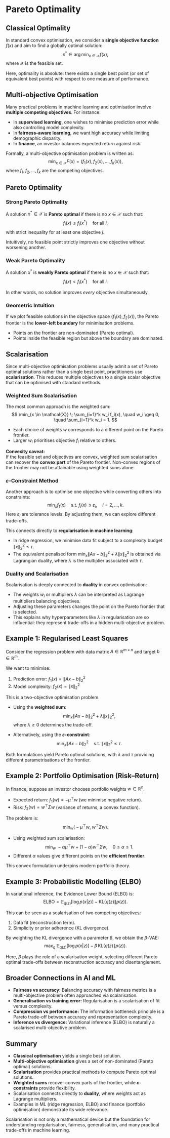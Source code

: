 # Pareto Optimality 

## Classical Optimality

In standard convex optimisation, we consider a **single objective function** $f(x)$ and aim to find a globally optimal solution:
$$
x^* \in \arg \min_{x \in \mathcal{X}} f(x),
$$
where $\mathcal{X}$ is the feasible set.  

Here, optimality is absolute: there exists a single best point (or set of equivalent best points) with respect to one measure of performance.


## Multi-objective Optimisation

Many practical problems in machine learning and optimisation involve **multiple competing objectives**. For instance:

- In **supervised learning**, one wishes to minimise prediction error while also controlling model complexity.  
- In **fairness-aware learning**, we want high accuracy while limiting demographic disparity.  
- In **finance**, an investor balances expected return against risk.  

Formally, a multi-objective optimisation problem is written as:
$$
\min_{x \in \mathcal{X}} F(x) = (f_1(x), f_2(x), \dots, f_k(x)),
$$
where $f_1, f_2, \dots, f_k$ are the competing objectives.


## Pareto Optimality

### Strong Pareto Optimality
A solution $x^* \in \mathcal{X}$ is **Pareto optimal** if there is no $x \in \mathcal{X}$ such that:
$$
f_i(x) \leq f_i(x^*) \quad \text{for all } i,
$$
with strict inequality for at least one objective $j$.  

Intuitively, no feasible point strictly improves one objective without worsening another.

### Weak Pareto Optimality
A solution $x^*$ is **weakly Pareto optimal** if there is no $x \in \mathcal{X}$ such that:
$$
f_i(x) < f_i(x^*) \quad \text{for all } i.
$$

In other words, no solution improves *every* objective simultaneously.

### Geometric Intuition
If we plot feasible solutions in the objective space $(f_1(x), f_2(x))$, the Pareto frontier is the **lower-left boundary** for minimisation problems.  
- Points on the frontier are non-dominated (Pareto optimal).  
- Points inside the feasible region but above the boundary are dominated.  



## Scalarisation

Since multi-objective optimisation problems usually admit a set of Pareto optimal solutions rather than a single best point, practitioners use **scalarisation**. This reduces multiple objectives to a single scalar objective that can be optimised with standard methods.

### Weighted Sum Scalarisation
The most common approach is the weighted sum:
$$
\min_{x \in \mathcal{X}} \; \sum_{i=1}^k w_i f_i(x),
\quad w_i \geq 0, \quad \sum_{i=1}^k w_i = 1.
$$

- Each choice of weights $w$ corresponds to a different point on the Pareto frontier.  
- Larger $w_i$ prioritises objective $f_i$ relative to others.  

**Convexity caveat:**  
If the feasible set and objectives are convex, weighted sum scalarisation can recover the **convex part** of the Pareto frontier. Non-convex regions of the frontier may not be attainable using weighted sums alone.

### $\varepsilon$-Constraint Method
Another approach is to optimise one objective while converting others into constraints:
$$
\min_x f_1(x) \quad \text{s.t. } f_i(x) \leq \varepsilon_i, \quad i = 2, \dots, k.
$$
Here $\varepsilon_i$ are tolerance levels. By adjusting them, we can explore different trade-offs.  

This connects directly to **regularisation in machine learning**:  
- In ridge regression, we minimise data fit subject to a complexity budget $\|x\|_2^2 \leq \tau$.  
- The equivalent penalised form $\min_x \|Ax - b\|_2^2 + \lambda \|x\|_2^2$ is obtained via Lagrangian duality, where $\lambda$ is the multiplier associated with $\tau$.  

### Duality and Scalarisation
Scalarisation is deeply connected to **duality** in convex optimisation:  
- The weights $w_i$ or multipliers $\lambda$ can be interpreted as Lagrange multipliers balancing objectives.  
- Adjusting these parameters changes the point on the Pareto frontier that is selected.  
- This explains why hyperparameters like $\lambda$ in regularisation are so influential: they represent trade-offs in a hidden multi-objective problem.



## Example 1: Regularised Least Squares

Consider the regression problem with data matrix $A \in \mathbb{R}^{m \times n}$ and target $b \in \mathbb{R}^m$.  

We want to minimise:
1. Prediction error: $f_1(x) = \|Ax - b\|_2^2$  
2. Model complexity: $f_2(x) = \|x\|_2^2$  

This is a two-objective optimisation problem.  

- Using the **weighted sum**:
$$
\min_x \|Ax - b\|_2^2 + \lambda \|x\|_2^2,
$$
where $\lambda \geq 0$ determines the trade-off.  

- Alternatively, using the **$\varepsilon$-constraint**:
$$
\min_x \|Ax - b\|_2^2 \quad \text{s.t. } \|x\|_2^2 \leq \tau.
$$

Both formulations yield Pareto optimal solutions, with $\lambda$ and $\tau$ providing different parametrisations of the frontier.

## Example 2: Portfolio Optimisation (Risk–Return)

In finance, suppose an investor chooses portfolio weights $w \in \mathbb{R}^n$.

- Expected return: $f_1(w) = -\mu^\top w$ (we minimise negative return).  
- Risk: $f_2(w) = w^\top \Sigma w$ (variance of returns, a convex function).  

The problem is:
$$
\min_w \big( -\mu^\top w, \; w^\top \Sigma w \big).
$$

- Using weighted sum scalarisation:
$$
\min_w \; -\alpha \mu^\top w + (1-\alpha) w^\top \Sigma w,
\quad 0 \leq \alpha \leq 1.
$$
- Different $\alpha$ values give different points on the **efficient frontier**.  

This convex formulation underpins modern portfolio theory.



## Example 3: Probabilistic Modelling (ELBO)

In variational inference, the Evidence Lower Bound (ELBO) is:
$$
\text{ELBO} = \mathbb{E}_{q(z)}[\log p(x|z)] - \text{KL}(q(z) \| p(z)).
$$

This can be seen as a scalarisation of two competing objectives:  
1. Data fit (reconstruction term).  
2. Simplicity or prior adherence (KL divergence).  

By weighting the KL divergence with a parameter $\beta$, we obtain the $\beta$-VAE:
$$
\max_q \; \mathbb{E}_{q(z)}[\log p(x|z)] - \beta \, \text{KL}(q(z) \| p(z)).
$$

Here, $\beta$ plays the role of a scalarisation weight, selecting different Pareto optimal trade-offs between reconstruction accuracy and disentanglement.



## Broader Connections in AI and ML

- **Fairness vs accuracy:** Balancing accuracy with fairness metrics is a multi-objective problem often approached via scalarisation.  
- **Generalisation vs training error:** Regularisation is a scalarisation of fit versus complexity.  
- **Compression vs performance:** The information bottleneck principle is a Pareto trade-off between accuracy and representation complexity.  
- **Inference vs divergence:** Variational inference (ELBO) is naturally a scalarised multi-objective problem.  



## Summary

- **Classical optimisation** yields a single best solution.  
- **Multi-objective optimisation** gives a set of non-dominated (Pareto optimal) solutions.  
- **Scalarisation** provides practical methods to compute Pareto optimal solutions.  
- **Weighted sums** recover convex parts of the frontier, while **$\varepsilon$-constraints** provide flexibility.  
- Scalarisation connects directly to **duality**, where weights act as Lagrange multipliers.  
- Examples in ML (ridge regression, ELBO) and finance (portfolio optimisation) demonstrate its wide relevance.  

Scalarisation is not only a mathematical device but the foundation for understanding regularisation, fairness, generalisation, and many practical trade-offs in machine learning.

